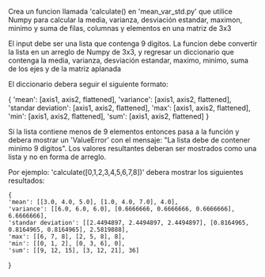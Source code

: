 Crea un funcion llamada 'calculate() en 'mean_var_std.py' que utilice Numpy para calcular la media, varianza, desviación estandar,
maximon, minimo y suma de filas, columnas y elementos en una matriz de 3x3

El input debe ser una lista que contenga 9 digitos. La funcion debe convertir la lista en un arreglo de Numpy de 3x3, y regresar un diccionario que contenga la media, varianza, desviación estandar, maximo, minimo, suma de los ejes y de la matriz aplanada

El diccionario debera seguir el siguiente formato:

{
    'mean': [axis1, axis2, flattened],
    'variance': [axis1, axis2, flattened],
    'standar deviation': [axis1, axis2, flattened],
    'max': [axis1, axis2, flattened],
    'min': [axis1, axis2, flattened],
    'sum': [axis1, axis2, flattened]
}

Si la lista contiene menos de 9 elementos entonces pasa a la función y debera mostrar un 'ValueError' con el mensaje: "La lista debe de contener minimo 9 digitos". Los valores resultantes deberan ser mostrados
como una lista y no en forma de arreglo.

Por ejemplo:
    'calculate([0,1,2,3,4,5,6,7,8])' debera mostrar los siguientes resultados:

    {
    'mean': [[3.0, 4.0, 5.0], [1.0, 4.0, 7.0], 4.0],
    'variance': [[6.0, 6.0, 6.0], [0.6666666, 0.6666666, 0.6666666], 6.6666666],
    'standar deviation': [[2.4494897, 2.4494897, 2.4494897], [0.8164965, 0.8164965, 0.8164965], 2.5819888],
    'max': [[6, 7, 8], [2, 5, 8], 8],
    'min': [[0, 1, 2], [0, 3, 6], 0],
    'sum': [[9, 12, 15], [3, 12, 21], 36]
}